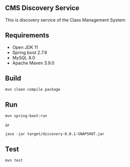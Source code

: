## CMS Discovery Service
This is discovery service of the Class Management System

## Requirements
* Open JDK 11
* Spring boot 2.7.9
* MySQL 8.0
* Apache Maven 3.9.0



## Build

```
mvn clean compile package
```

## Run

```
mvn spring-boot:run
```

or

```
java -jar target/discovery-0.0.1-SNAPSHOT.jar
```

## Test

```
mvn test
```

